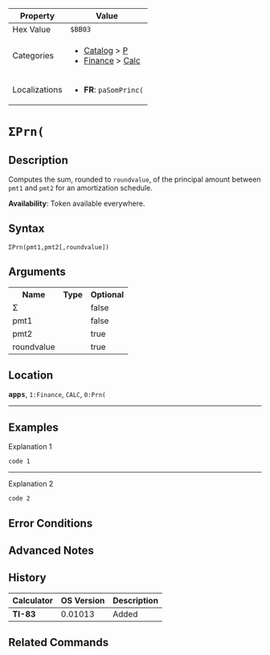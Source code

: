| Property      | Value |
|---------------|-------|
| Hex Value     | `$BB03`|
| Categories    | <ul><li>[Catalog](<../categories/Catalog.md>) > [P](<../categories/Catalog.md#P>)</li><li>[Finance](<../categories/Finance.md>) > [Calc](<../categories/Finance.md#Calc>)</li></ul> |
| Localizations | <ul><li><b>FR</b>: `paSomPrinc(`</li></ul> |

# `ΣPrn(`

## Description
Computes the sum, rounded to `roundvalue`, of the principal amount between `pmt1` and `pmt2` for an amortization schedule.


<b>Availability</b>: Token available everywhere.

## Syntax
`ΣPrn(pmt1,pmt2[,roundvalue])`

## Arguments
<table>
<tr><th>Name</th><th>Type</th><th>Optional</th></tr>

<tr><td>Σ</td><td></td><td>false</td></tr>

<tr><td>pmt1</td><td></td><td>false</td></tr>

<tr><td>pmt2</td><td></td><td>true</td></tr>

<tr><td>roundvalue</td><td></td><td>true</td></tr>

</table>

## Location
<tt><kbd><b>apps</b></kbd></tt>, `1:Finance`, `CALC`, `0:Prn(`
<hr>

## Examples

Explanation 1
```ti-basic
code 1
```
---
Explanation 2
```ti-basic
code 2
```

## Error Conditions


## Advanced Notes


## History
| Calculator | OS Version | Description |
|------------|------------|-------------|
| <b>TI-83</b> | 0.01013 | Added |

## Related Commands

